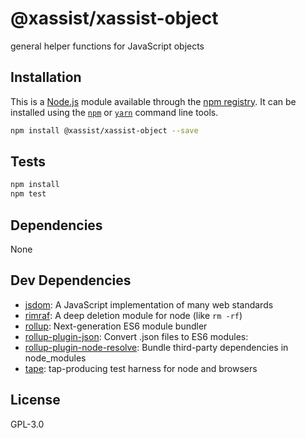 # @xassist/xassist-object

general helper functions for JavaScript objects 

## Installation

This is a [Node.js](https://nodejs.org/) module available through the 
[npm registry](https://www.npmjs.com/). It can be installed using the 
[`npm`](https://docs.npmjs.com/getting-started/installing-npm-packages-locally)
or 
[`yarn`](https://yarnpkg.com/en/)
command line tools.

```sh
npm install @xassist/xassist-object --save
```

## Tests

```sh
npm install
npm test
```

## Dependencies

None

## Dev Dependencies

- [jsdom](https://ghub.io/jsdom): A JavaScript implementation of many web standards
- [rimraf](https://ghub.io/rimraf): A deep deletion module for node (like `rm -rf`)
- [rollup](https://ghub.io/rollup): Next-generation ES6 module bundler
- [rollup-plugin-json](https://ghub.io/rollup-plugin-json): Convert .json files to ES6 modules:
- [rollup-plugin-node-resolve](https://ghub.io/rollup-plugin-node-resolve): Bundle third-party dependencies in node_modules
- [tape](https://ghub.io/tape): tap-producing test harness for node and browsers

## License

GPL-3.0
